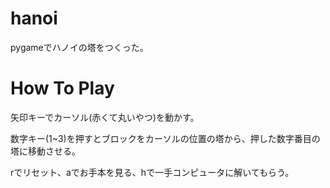 # hanoi
pygameでハノイの塔をつくった。
# How To Play
矢印キーでカーソル(赤くて丸いやつ)を動かす。


数字キー(1~3)を押すとブロックをカーソルの位置の塔から、押した数字番目の塔に移動させる。


rでリセット、aでお手本を見る、hで一手コンピュータに解いてもらう。
